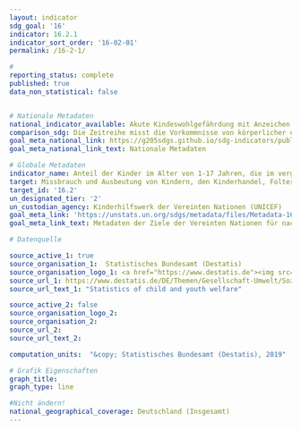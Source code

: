 ```yaml
---
layout: indicator
sdg_goal: '16'
indicator: 16.2.1
indicator_sort_order: '16-02-01'
permalink: /16-2-1/

#
reporting_status: complete
published: true
data_non_statistical: false


# Nationale Metadaten
national_indicator_available: Akute Kindeswohlgefährdung mit Anzeichen von psychischem Missbrauch <br> Akute Kindeswohlgefährdung mit Anzeichen von physischem Missbrauch <br> Akute Kindeswohlgefährdung mit Anzeichen von physischem oder psychischem Missbrauch
comparison_sdg: Die Zeitreihe misst die Vorkommnisse von körperlicher und psychologischer Gewalt gegen Kinder im letzten Jahr und nicht im letzten Monat, wie dies in der internationalen Metadatenbeschreibung definiert ist.
goal_meta_national_link: https://g205sdgs.github.io/sdg-indicators/public/MetaDe/16.2.1.pdf
goal_meta_national_link_text: Nationale Metadaten

# Globale Metadaten
indicator_name: Anteil der Kinder im Alter von 1-17 Jahren, die im vergangenen Monat eine körperliche Strafe und/oder psychische Aggression durch Betreuungspersonen erfahren haben
target: Missbrauch und Ausbeutung von Kindern, den Kinderhandel, Folter und alle Formen von Gewalt gegen Kinder beenden
target_id: '16.2'
un_designated_tier: '2'
un_custodian_agency: Kinderhilfswerk der Vereinten Nationen (UNICEF)
goal_meta_link: 'https://unstats.un.org/sdgs/metadata/files/Metadata-16-02-01.pdf'
goal_meta_link_text: Metadaten der Ziele der Vereinten Nationen für nachhaltige Entwicklung

# Datenquelle

source_active_1: true
source_organisation_1:  Statistisches Bundesamt (Destatis)
source_organisation_logo_1: <a href="https://www.destatis.de"><img src="https://g205sdgs.github.io/sdg-indicators/public/logos/destatis.png" alt="Logo Destatis" /></a>
source_url_1: https://www.destatis.de/DE/Themen/Gesellschaft-Umwelt/Soziales/Kinderhilfe-Jugendhilfe/_inhalt.html#sprg234636
source_url_text_1: "Statistics of child and youth welfare"

source_active_2: false
source_organisation_logo_2:
source_organisation_2:
source_url_2:
source_url_text_2:

computation_units:  "&copy; Statistisches Bundesamt (Destatis), 2019"

# Grafik Eigenschaften
graph_title:
graph_type: line

#Nicht ändern!
national_geographical_coverage: Deutschland (Insgesamt)
---
```

